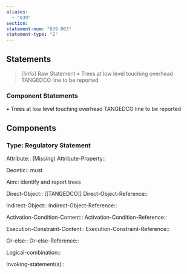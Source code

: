 ```yaml
---
aliases:
  - "039"
section: 
statement-num: "039.003"
statement-type: "2"
---
```

## Statements 
> [!info] Raw Statement
> • Trees at low level touching overhead TANGEDCO line to be reported 
> 

### Component Statements
• Trees at low level touching overhead TANGEDCO line to be reported 
## Components
### Type: Regulatory Statement
Attribute:: (Missing)
Attribute-Property::

Deontic:: must

Aim:: identify and report trees 

Direct-Object:: [[TANGEDCO]]
Direct-Object-Reference:: 

Indirect-Object::
Indirect-Object-Reference:: 

Activation-Condition-Content::
Activation-Condition-Reference:: 

Execution-Constraint-Content::
Execution-Constraint-Reference:: 

Or-else::
Or-else-Reference:: 

Logical-combination::

Invoking-statement(s)::